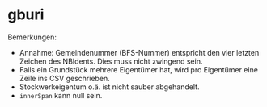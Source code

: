 # gburi

Bemerkungen:
- Annahme: Gemeindenummer (BFS-Nummer) entspricht den vier letzten Zeichen des NBIdents. Dies muss nicht zwingend sein. 
- Falls ein Grundstück mehrere Eigentümer hat, wird pro Eigentümer eine Zeile ins CSV geschrieben.
- Stockwerkeigentum o.ä. ist nicht sauber abgehandelt.
- `innerSpan` kann null sein.